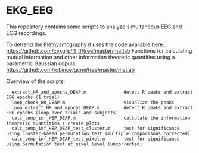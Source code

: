 # EKG_EEG

This repository contains some scripts to analyze simultaneous EEG and ECG recordings.

To detrend the Plethysmography it uses the code available here: https://github.com/cvxgrp/l1_tf/tree/master/matlab
Functions for calculating mutual information and other information theoretic quantities using a parametric Gaussian copula: https://github.com/robince/gcmi/tree/master/matlab

Overview of the scripts:

      extract_HR_and_epochs_DEAP.m              detect R peaks and extract EEG epochs (1 trial) 
      loop_check_HR_DEAP.m                      visualize the peaks
      loop_extract_HR_and_epochs_DEAP.m         detect R peaks and extract EEG epochs (loop over trials and subjects)
      calc_temp_inf_HEP_DEAP.m                  calculate the information theoretic quantities + create plots
      calc_temp_inf_HEP_DEAP_test_cluster.m     test for significance using cluster-based permutation test (multiple comparisons corrected)
      calc_temp_inf_HEP_DEAP_test_pixel.m       test for significance using permutation test at pixel level (uncorrected)
